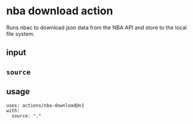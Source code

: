 # nba download action

Runs nbac to download json data from the NBA API and store to the local file system.

## input

## `source`

## usage

```
uses: actions/nba-download@v1
with:
  source: "."
```
